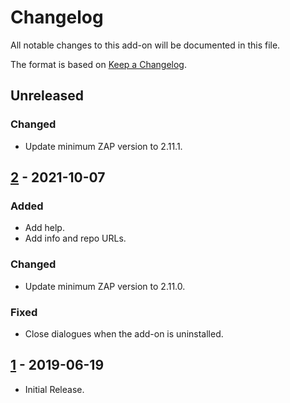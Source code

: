 # Changelog
All notable changes to this add-on will be documented in this file.

The format is based on [Keep a Changelog](https://keepachangelog.com/en/1.0.0/).

## Unreleased
### Changed
- Update minimum ZAP version to 2.11.1.

## [2] - 2021-10-07
### Added
- Add help.
- Add info and repo URLs.

### Changed
- Update minimum ZAP version to 2.11.0.

### Fixed
 - Close dialogues when the add-on is uninstalled.

## [1] - 2019-06-19

- Initial Release.

[2]: https://github.com/zaproxy/zap-extensions/releases/regextester-v2
[1]: https://github.com/zaproxy/zap-extensions/releases/regextester-v1
